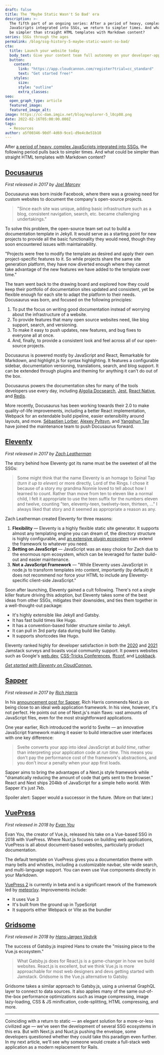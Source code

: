 ```yaml
---
draft: false
title: The 'Maybe Static Wasn't So Bad' era
description: >-
  The fifth part of an ongoing series: After a period of heavy, complex
  JavaScripts integrated into SSGs, we return to simpler times. And what could
  be simpler than straight HTML templates with Markdown content?
series: SSGs through the ages
permalink: /blog/ssg-history-5-maybe-static-wasnt-so-bad/
cta:
  title: Launch your website today
  body_text: Give your content team full autonomy on your developer-approved tech stack with CloudCannon.
  button:
    content: 
      link: "https://app.cloudcannon.com/register?trial=cc_standard"
      text: "Get started free!"
    styles:
      size:
      style: "outline"
      extra_classes:
seo:
  open_graph_type: article
  featured_image:
  featured_image_alt:
image: https://cc-dam.imgix.net/blog/explorer-5_l0cp08.png
date: 2022-02-16T05:00:00.000Z
tags:
  - Resources
author: a5f00346-90df-4d69-9ce1-d9e4c8e51b10
---
```

After [a period of heavy, complex JavaScripts integrated into SSGs](/blog/ssg-history-4-spas-are-awesome/), the following period pulls back to simpler times. And what could be simpler than straight HTML templates with Markdown content?

## [Docusaurus](https://github.com/facebook/docusaurus)

*First released in 2017 by [Joel Marcey](https://github.com/JoelMarcey)*

Docusaurus was born inside Facebook, where there was a growing need for custom websites to document the company's open-source projects.

> "Since each site was unique, adding basic infrastructure such as a blog, consistent navigation, search, etc. became challenging undertakings."

To solve this problem, the open-source team set out to build a documentation template in Jekyll. It would serve as a starting point for new projects to provide all the basic functionality they would need, though they soon encountered issues with maintainability.

"Projects were free to modify the template as desired and apply their own project-specific features to it. So while projects share the same site generation platform, they have now diverted enough where they cannot take advantage of the new features we have added to the template over time."

The team went back to the drawing board and explored how they could keep their portfolio of documentation sites updated and consistent, yet be flexible enough for each site to adapt the platform to their needs. Docusaurus was born, and focused on the following principles:

1. To put the focus on writing good documentation instead of worrying about the infrastructure of a website.
2. To provide features that many open source websites need, like blog support, search, and versioning.
3. To make it easy to push updates, new features, and bug fixes to everyone all at once.
4. And, finally, to provide a consistent look and feel across all of our open-source projects.

Docusaurus is powered mostly by JavaScript and React, Remarkable for Markdown, and highlight.js for syntax highlighting. It features a configurable sidebar, documentation versioning, translations, search, and blog support. It can be extended through plugins and theming for anything it can't do out of the box.

Docusaurus powers the documentation sites for many of the tools developers use every day, including [Algolia Docsearch](https://docsearch.algolia.com/), [Jest](https://jestjs.io/), [React Native](https://reactnative.dev/), and [Redis](https://developer.redis.com/).

More recently, Docusaurus has been working towards their 2.0 to make quality-of-life improvements, including a better React implementation, Webpack for an extendable build pipeline, easier extensibility around layouts, and more. [Sébastien Lorber](https://github.com/slorber), [Alexey Pyltsyn](https://github.com/lex111), and [Yangshun Tay](https://github.com/yangshun) have joined the maintenance team to push Docusaurus forward.

## [Eleventy](https://www.11ty.dev/)

*First released in 2017 by [Zach Leatherman](https://github.com/zachleat)*

The story behind how Eleventy got its name must be the sweetest of all the SSGs:

> Some might think that the name Eleventy is an homage to Spinal Tap (*turn it up to eleven*) or more directly, Lord of the Rings. I chose it because of a story my grandma Nonnie loved to tell about how I learned to count. Rather than move from ten to eleven like a normal child, I felt it appropriate to use the teen suffix for the numbers eleven and twelve, counting "ten, eleventy-teen, twelvety-teen, thirteen, …" I always liked that story and it seemed as appropriate a reason as any.

Zach Leatherman created Eleventy for three reasons:

1. **Flexibility** — Eleventy is a highly flexible static site generator. It supports almost any templating engine you can dream of, the directory structure is highly configurable, and [an extensive plugin ecosystem](https://www.11ty.dev/docs/plugins/) can extend the framework to whatever you need.
2. **Betting on JavaScript** — JavaScript was an easy choice for Zach due to the enormous npm ecosystem, which can be leveraged for faster build-out and easier maintenance.
3. **Not a JavaScript Framework** — "While Eleventy uses JavaScript in node.js to transform templates into content, importantly (by default) it does not recommend nor force your HTML to include any Eleventy-specific client-side JavaScript."

Soon after launching, Eleventy gained a cult following. There's not a single killer feature driving this adoption, but Eleventy takes some of the best ideas from other SSGs, mitigates their downsides, and ties them together in a well-thought-out package:

* It's highly extensible like Jekyll and Gatsby.
* It has fast build times like Hugo.
* It has a convention-based folder structure similar to Jekyll.
* It can pull in 3rd party data during build like Gatsby.
* It supports shortcodes like Hugo.

Eleventy ranked highly for developer satisfaction in both the [2020](https://www.netlify.com/blog/2020/05/27/state-of-the-jamstack-survey-2020-first-results/) and [2021](https://jamstack.org/survey/2021/) Jamstack surveys and boasts vocal community support. It powers websites such as Google's [web.dev](https://web.dev/), [CSS-Tricks Conferences](https://conferences.css-tricks.com/), [ffconf](https://ffconf.org/), and [Lookback](https://lookback.io/).

[*Get started with Eleventy on CloudCannon.*](https://app.cloudcannon.com/register?trial=cc_standard)

## [Sapper](https://sapper.svelte.dev/)

*First released in 2017 by [Rich Harris](https://github.com/Rich-Harris)*

In his [announcement post for Sapper](https://svelte.dev/blog/sapper-towards-the-ideal-web-app-framework), Rich Harris commends Next.js on being close to an ideal web application framework. In his view, however, it's not perfect. He points out one of Next.js's main flaws: vast amounts of JavaScript files, even for the most straightforward applications.

One year earlier, Rich introduced the world to Svelte — an innovative JavaScript framework making it easier to build interactive user interfaces with one key difference:

> Svelte converts your app into ideal JavaScript at *build time*, rather than interpreting your application code at *run time*. This means you don't pay the performance cost of the framework's abstractions, and you don't incur a penalty when your app first loads.

Sapper aims to bring the advantages of a Next.js style framework while "dramatically reducing the amount of code that gets sent to the browser." React and Next ships 204kb of JavaScript for a simple hello world. With Sapper it's just 7kb.

Spoiler alert: Sapper would a successor in the future. (More on that later.)

## [VuePress](https://vuepress.vuejs.org/)

*First released in  2018 by [Evan You](https://github.com/yyx990803)*

Evan You, the creator of Vue.js, released his take on a Vue-based SSG in 2018 with VuePress. Where Nuxt.js focuses on building web applications, VuePress is all about document-based websites, particularly product documentation.

The default template on VuePress gives you a documentation theme with many bells and whistles, including a customizable navbar, site-wide search, and multi-language support. You can even use Vue components directly in your Markdown.

[VuePress 2](https://v2.vuepress.vuejs.org/) is currently in beta and is a significant rework of the framework led by [meteorlxy](https://github.com/meteorlxy). Improvements include:

* It uses Vue 3
* It's built from the ground up in TypeScript
* It supports either Webpack or Vite as the bundler

## [Gridsome](https://gridsome.org/)

*First released in  2018 by [Hans-J&oslash;rgen Vedvik](https://github.com/hjvedvik)*

The success of Gatsby.js inspired Hans to create the "missing piece to the Vue.js ecosystem."

> What Gatsby.js does for React.js is a game-changer in how we build websites. React.js is excellent, but we think Vue.js is more approachable for most web designers and devs getting started with Jamstack. Gridsome is the Vue.js alternative to Gatsby.

Gridsome takes a similar approach to Gatsby.js, using a universal GraphQL layer to connect to data sources. It also applies many of the same out-of-the-box performance optimizations such as image compressing, image lazy-loading, CSS & JS minification, code-splitting, HTML compressing, and more.

---

Coinciding with a return to static — an elegant solution for a more-or-less civilized age — we've seen the development of several SSG ecosystems in this era. But with Next.js and Nuxt.js pushing the envelope, some developers questioned whether they could take this paradigm even further. In my next article, we'll see why someone would create a full-stack web application as a modern replacement for Rails.
